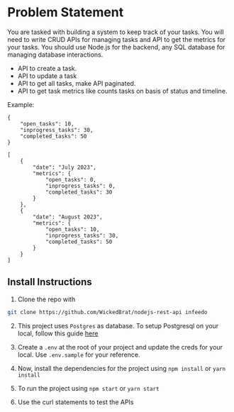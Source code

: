 # Problem Statement

You are tasked with building a system to keep track of your tasks. You will need to write CRUD APIs for managing tasks and API to get the metrics for your tasks. You should use Node.js for the backend, any SQL database for managing database interactions.
- API to create a task.
- API to update a task
- API to get all tasks, make API paginated.
- API to get task metrics like counts tasks on basis of status and timeline.

Example:
```
{
    "open_tasks": 10,
    "inprogress_tasks": 30,
    "completed_tasks": 50
}
```

```
[
    {
        "date": "July 2023",
        "metrics": {
            "open_tasks": 0,
            "inprogress_tasks": 0,
            "completed_tasks": 30
        }
    },
    {
        "date": "August 2023",
        "metrics": {
            "open_tasks": 10,
            "inprogress_tasks": 30,
            "completed_tasks": 50
        }
    }
]
```

## Install Instructions

1. Clone the repo with 

```bash
git clone https://github.com/WickedBrat/nodejs-rest-api infeedo
```

2. This project uses `Postgres` as database. To setup Postgresql on your local, follow this guide [here](https://www.sqlshack.com/setting-up-a-postgresql-database-on-mac/)

3. Create a `.env` at the root of your project and update the creds for your local. Use `.env.sample` for your reference.

4. Now, install the dependencies for the project using `npm install` or `yarn install`

5. To run the project using `npm start` or `yarn start`

6. Use the curl statements to test the APIs
